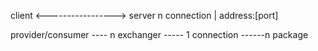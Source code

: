 
client <-----------------> server
    n connection | address:[port]
    
    
provider/consumer  ---- n exchanger ----- 1 connection ------n package

                